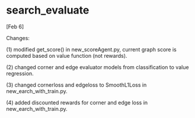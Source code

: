 # search_evaluate

[Feb 6]

Changes:

(1) modified get_score() in new_scoreAgent.py, current graph score is computed based on value function (not rewards).

(2) changed corner and edge evaluator models from classification to value regression.

(3) changed cornerloss and edgeloss to SmoothL1Loss in new_earch_with_train.py.

(4) added discounted rewards for corner and edge loss in new_earch_with_train.py.
